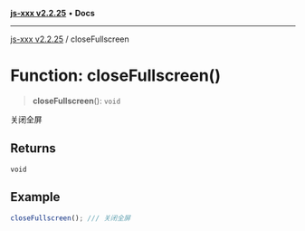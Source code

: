 [**js-xxx v2.2.25**](../README.md) • **Docs**

***

[js-xxx v2.2.25](../README.md) / closeFullscreen

# Function: closeFullscreen()

> **closeFullscreen**(): `void`

关闭全屏

## Returns

`void`

## Example

```ts
closeFullscreen(); /// 关闭全屏
```
